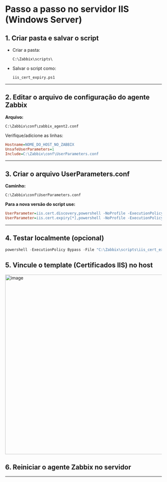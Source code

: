 
# Passo a passo no servidor IIS (Windows Server)

##  1. Criar pasta e salvar o script

- Criar a pasta:
  ```
  C:\Zabbix\scripts\
  ```

- Salvar o script como:
  ```
  iis_cert_expiry.ps1
  ```

---

##  2. Editar o arquivo de configuração do agente Zabbix

**Arquivo:**
```
C:\Zabbix\conf\zabbix_agent2.conf
```

Verifique/adicione as linhas:
```ini
Hostname=NOME_DO_HOST_NO_ZABBIX
UnsafeUserParameters=1
Include=C:\Zabbix\conf\UserParameters.conf
```

---

## 3. Criar o arquivo UserParameters.conf

**Caminho:**
```
C:\Zabbix\conf\UserParameters.conf
```


**Para a nova versão do script use:**

```ini
UserParameter=iis.cert.discovery,powershell -NoProfile -ExecutionPolicy Bypass -File "C:\Zabbix\scripts\iis_cert_expiry.ps1"
UserParameter=iis.cert.expiry[*],powershell -NoProfile -ExecutionPolicy Bypass -File "C:\Zabbix\scripts\iis_cert_expiry.ps1" "$1"
```
---

##  4. Testar localmente (opcional)

```powershell
powershell -ExecutionPolicy Bypass -File "C:\Zabbix\scripts\iis_cert_expiry.ps1"
```

## 5. Vincule o template (Certificados IIS) no host 
<img width="578" alt="image" src="https://github.com/user-attachments/assets/80352349-2cf8-4243-b512-0687f394cc8b" />

## 6. Reiniciar o agente Zabbix no servidor


---
